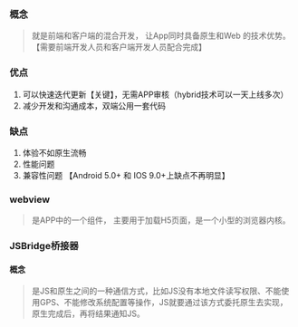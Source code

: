 ### 概念
>就是前端和客户端的混合开发， 让App同时具备原生和Web 的技术优势。【需要前端开发人员和客户端开发人员配合完成】

### 优点
1. 可以快速迭代更新【关键】，无需APP审核（hybrid技术可以一天上线多次）
2. 减少开发和沟通成本，双端公用一套代码

### 缺点
1. 体验不如原生流畅
2. 性能问题
3. 兼容性问题 【Android 5.0+ 和 IOS 9.0+上缺点不再明显】


### webview
>是APP中的一个组件， 主要用于加载H5页面，是一个小型的浏览器内核。

### JSBridge桥接器
#### 概念
>是JS和原生之间的一种通信方式，比如JS没有本地文件读写权限、不能使用GPS、不能修改系统配置等操作，JS就要通过该方式委托原生去实现，原生完成后，再将结果通知JS。
